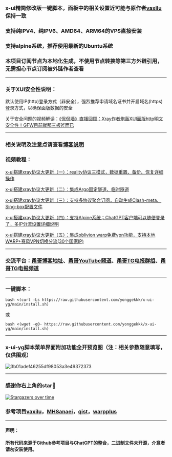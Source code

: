 
### x-ui精简修改版一键脚本，面板中的相关设置近可能与原作者[vaxilu](https://github.com/vaxilu/x-ui)保持一致

### 支持纯IPV4、纯IPV6、AMD64、ARM64的VPS直接安装

### 支持alpine系统，推荐使用最新的Ubuntu系统

### 本项目订阅节点为本地化生成，不使用节点转换等第三方外链引用，无需担心节点订阅被外链作者查看

-----------------------------------------------
### 关于XUI安全性说明：

默认使用IP(http)登录方式（非安全），强烈推荐申请域名证书并开启域名(https)登录方式，以确保面版数据的安全

关于安全问题的视频解读：[《侃侃墙》直播回顾：Xray作者炮轰XUI面版http明文安全性！GFW目前就那三板斧而已](https://youtu.be/eukGGt-MsS8)

-----------------------------------------------

### 相关说明及注意点请查看[博客说明](https://ygkkk.blogspot.com/2023/05/reality-xui-chatgpt.html)

### 视频教程：

[x-ui搭建xray协议大更新（一）：reality协议三模式，数据重置、备份、恢复详细操作](https://youtu.be/xlvKnjQoF7c)

[x-ui搭建xray协议大更新（二）：集成Argo固定隧道、临时隧道](https://youtu.be/NCPCHAi8pzs)

[x-ui搭建xray协议大更新（三）：支持多协议聚合订阅，自动生成Clash-meta、Sing-box配置文件](https://youtu.be/UlQm6c0UQ4U)

[x-ui搭建xray协议大更新（四）：支持Alpine系统；ChatGPT客户端可以随便登录了，多IP分流设置详细说明](https://youtu.be/2G2f64Mm1UU)

[x-ui搭建xray协议大更新（五）：集成oblivion warp免费vpn功能，支持本地WARP+赛风VPN切换分流(30个国家IP)](https://youtu.be/Zo65206HBRM)

-----------------------------------------------------
### 交流平台：[甬哥博客地址](https://ygkkk.blogspot.com)、[甬哥YouTube频道](https://www.youtube.com/@ygkkk)、[甬哥TG电报群组](https://t.me/+jZHc6-A-1QQ5ZGVl)、[甬哥TG电报频道](https://t.me/+DkC9ZZUgEFQzMTZl)

-------------------------------

### 一键脚本：
```
bash <(curl -Ls https://raw.githubusercontent.com/yonggekkk/x-ui-yg/main/install.sh)
```
或
```
bash <(wget -qO- https://raw.githubusercontent.com/yonggekkk/x-ui-yg/main/install.sh)
```
-----------------------------------------------------
### x-ui-yg脚本菜单界面附加功能全开预览图（注：相关参数随意填写，仅供围观）

![3b01adef46255df98053a3e49372373](https://github.com/user-attachments/assets/cea4568f-bb19-46b9-a35b-bacc67ac573a)

-----------------------------------------------------
### 感谢你右上角的star🌟
[![Stargazers over time](https://starchart.cc/yonggekkk/x-ui-yg.svg)](https://starchart.cc/yonggekkk/x-ui-yg)

### 参考项目[vaxilu](https://github.com/vaxilu/x-ui)，[MHSanaei](https://github.com/MHSanaei/3x-ui)，[qist](https://github.com/qist/xray-ui)，[warpplus](https://github.com/bepass-org/warp-plus)

---------------------------------------
#### 声明：

#### 所有代码来源于Github参考项目与ChatGPT的整合，二进制文件未开源，介意者请勿安装使用。
